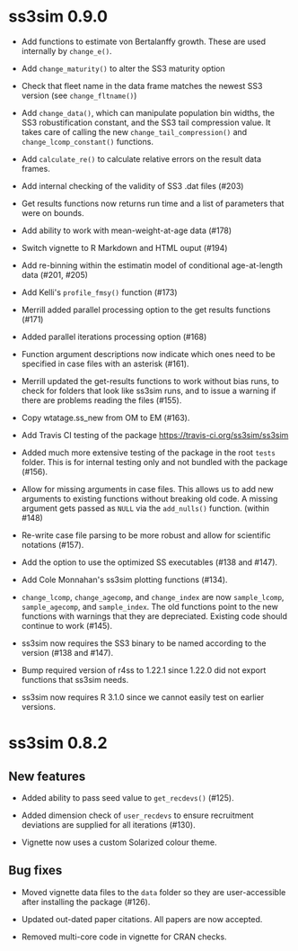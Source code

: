 # ss3sim 0.9.0

* Add functions to estimate von Bertalanffy growth. These are used internally
  by `change_e()`.

* Add `change_maturity()` to alter the SS3 maturity option

* Check that fleet name in the data frame matches the newest SS3 version
  (see `change_fltname()`)

* Add `change_data()`, which can manipulate population bin widths, the SS3
  robustification constant, and the SS3 tail compression value. It takes care
  of calling the new `change_tail_compression()` and `change_lcomp_constant()`
  functions.

* Add `calculate_re()` to calculate relative errors on the result data frames.

* Add internal checking of the validity of SS3 .dat files (#203)

* Get results functions now returns run time and a list of parameters that were
  on bounds.

* Add ability to work with mean-weight-at-age data (#178)

* Switch vignette to R Markdown and HTML ouput (#194)

* Add re-binning within the estimatin model of conditional age-at-length
  data (#201, #205)

* Add Kelli's `profile_fmsy()` function (#173)

* Merrill added parallel processing option to the get results functions (#171)

* Added parallel iterations processing option (#168)

* Function argument descriptions now indicate which ones need to be specified
  in case files with an asterisk (#161).

* Merrill updated the get-results functions to work without bias runs, to
  check for folders that look like ss3sim runs, and to issue a warning if
  there are problems reading the files (#155).

* Copy wtatage.ss_new from OM to EM (#163).

* Add Travis CI testing of the package https://travis-ci.org/ss3sim/ss3sim

* Added much more extensive testing of the package in the root `tests` folder. 
  This is for internal testing only and not bundled with the package (#156).

* Allow for missing arguments in case files. This allows us to add new
  arguments to existing functions without breaking old code. A missing 
  argument gets passed as `NULL` via the `add_nulls()` function. (within #148)

* Re-write case file parsing to be more robust and allow for scientific
  notations (#157).

* Add the option to use the optimized SS executables (#138 and #147).

* Add Cole Monnahan's ss3sim plotting functions (#134).

* `change_lcomp`, `change_agecomp`, and `change_index` are now `sample_lcomp`,
  `sample_agecomp`, and `sample_index`. The old functions point to the new
  functions with warnings that they are depreciated. Existing code should
  continue to work (#145).

* ss3sim now requires the SS3 binary to be named according to the version (#138
  and #147).

* Bump required version of r4ss to 1.22.1 since 1.22.0 did not export functions
  that ss3sim needs.

* ss3sim now requires R 3.1.0 since we cannot easily test on earlier versions.

# ss3sim 0.8.2

## New features

* Added ability to pass seed value to `get_recdevs()` (#125).

* Added dimension check of `user_recdevs` to ensure recruitment deviations are
  supplied for all iterations (#130).

* Vignette now uses a custom Solarized colour theme.

## Bug fixes

* Moved vignette data files to the `data` folder so they are user-accessible
  after installing the package (#126).

* Updated out-dated paper citations. All papers are now accepted.

* Removed multi-core code in vignette for CRAN checks.
